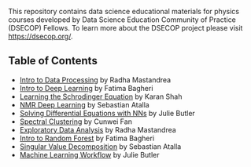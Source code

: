 This repository contains data science educational materials for physics courses developed by Data Science Education Community of Practice (DSECOP) Fellows. To learn more about the DSECOP project please visit https://dsecop.org/.

## Table of Contents 
* [Intro to Data Processing](https://github.com/GDS-Education-Community-of-Practice/DSECOP/tree/main/Intro_to_Data_Processing) by Radha Mastandrea
* [Intro to Deep Learning](https://github.com/GDS-Education-Community-of-Practice/DSECOP/tree/main/Intro_to_Deep_Learning) by Fatima Bagheri
* [Learning the Schrodinger Equation](https://github.com/GDS-Education-Community-of-Practice/DSECOP/tree/main/Learning_the_Schrodinger_Equation) by Karan Shah
* [NMR Deep Learning](https://github.com/GDS-Education-Community-of-Practice/DSECOP/tree/main/NMR_Deep_Learning) by Sebastian Atalla
* [Solving Differential Equations with NNs](https://github.com/GDS-Education-Community-of-Practice/DSECOP/tree/main/Solving_Differential_Equations_with_NNs) by Julie Butler
* [Spectral Clustering](https://github.com/GDS-Education-Community-of-Practice/DSECOP/tree/main/Spectral_Clustering) by Cunwei Fan
* [Exploratory Data Analysis](https://github.com/GDS-Education-Community-of-Practice/DSECOP/tree/main/Exploratory_Data_Analysis) by Radha Mastandrea
* [Intro to Random Forest](https://github.com/GDS-Education-Community-of-Practice/DSECOP/tree/main/Intro_to_Random_Forest) by Fatima Bagheri
* [Singular Value Decomposition](https://github.com/GDS-Education-Community-of-Practice/DSECOP/tree/main/Singular_Value_Decomposition) by Sebastian Atalla
* [Machine Learning Workflow](https://github.com/GDS-Education-Community-of-Practice/DSECOP/tree/main/Machine_Learning_Workflow) by Julie Butler

